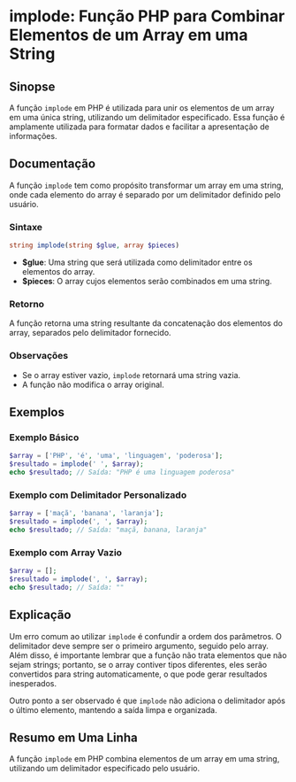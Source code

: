 <!--
Meta Description: # implode: Função PHP para Combinar Elementos de um Array em uma String ## Sinopse A função `implode` em PHP é utilizada para unir os elementos de um ...
Meta Keywords: array, implode, uma, string, php
-->

# implode: Função PHP para Combinar Elementos de um Array em uma String

## Sinopse
A função `implode` em PHP é utilizada para unir os elementos de um array em uma única string, utilizando um delimitador especificado. Essa função é amplamente utilizada para formatar dados e facilitar a apresentação de informações.

## Documentação
A função `implode` tem como propósito transformar um array em uma string, onde cada elemento do array é separado por um delimitador definido pelo usuário. 

### Sintaxe
```php
string implode(string $glue, array $pieces)
```

- **$glue**: Uma string que será utilizada como delimitador entre os elementos do array.
- **$pieces**: O array cujos elementos serão combinados em uma string.

### Retorno
A função retorna uma string resultante da concatenação dos elementos do array, separados pelo delimitador fornecido.

### Observações
- Se o array estiver vazio, `implode` retornará uma string vazia.
- A função não modifica o array original.

## Exemplos

### Exemplo Básico
```php
$array = ['PHP', 'é', 'uma', 'linguagem', 'poderosa'];
$resultado = implode(' ', $array);
echo $resultado; // Saída: "PHP é uma linguagem poderosa"
```

### Exemplo com Delimitador Personalizado
```php
$array = ['maçã', 'banana', 'laranja'];
$resultado = implode(', ', $array);
echo $resultado; // Saída: "maçã, banana, laranja"
```

### Exemplo com Array Vazio
```php
$array = [];
$resultado = implode(', ', $array);
echo $resultado; // Saída: ""
```

## Explicação
Um erro comum ao utilizar `implode` é confundir a ordem dos parâmetros. O delimitador deve sempre ser o primeiro argumento, seguido pelo array. Além disso, é importante lembrar que a função não trata elementos que não sejam strings; portanto, se o array contiver tipos diferentes, eles serão convertidos para string automaticamente, o que pode gerar resultados inesperados.

Outro ponto a ser observado é que `implode` não adiciona o delimitador após o último elemento, mantendo a saída limpa e organizada.

## Resumo em Uma Linha
A função `implode` em PHP combina elementos de um array em uma string, utilizando um delimitador especificado pelo usuário.